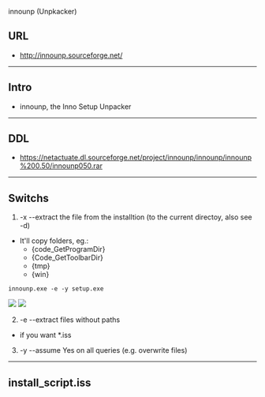 innounp (Unpkacker)

## URL
* http://innounp.sourceforge.net/

---

## Intro
* innounp, the Inno Setup Unpacker

---

## DDL
* https://netactuate.dl.sourceforge.net/project/innounp/innounp/innounp%200.50/innounp050.rar

---

## Switchs
1) -x --extract the file from the installtion (to the current directoy, also see -d)
  * It'll copy folders, eg.: 
    * {code_GetProgramDir}
    * {Code_GetToolbarDir}
    * {tmp}
    * {win}

`innounp.exe -e -y setup.exe`

[<img src="https://i.imgur.com/bcsKhZE.png">](https://i.imgur.com/bcsKhZE.png)
[<img src="https://i.imgur.com/doygddi.png">](https://i.imgur.com/doygddi.png)

2) -e --extract files without paths
  * if you want *.iss
  
3) -y --assume Yes on all queries (e.g. overwrite files)  

---

## install_script.iss
